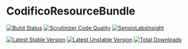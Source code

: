# CodificoResourceBundle
[![Build Status](https://travis-ci.org/Codifico/CodificoResourceBundle.svg?branch=master)](https://travis-ci.org/Codifico/CodificoResourceBundle)
[![Scrutinizer Code Quality](https://scrutinizer-ci.com/g/Codifico/CodificoResourceBundle/badges/quality-score.png?b=master)](https://scrutinizer-ci.com/g/Codifico/CodificoResourceBundle/?branch=master)
[![SensioLabsInsight](https://insight.sensiolabs.com/projects/26708b23-792f-4062-9bde-6b1ea6c1c2d0/mini.png)](https://insight.sensiolabs.com/projects/26708b23-792f-4062-9bde-6b1ea6c1c2d0)

[![Latest Stable Version](https://poser.pugx.org/codifico/resource-bundle/v/stable.svg)](https://packagist.org/packages/codifico/resource-bundle)
[![Latest Unstable Version](https://poser.pugx.org/codifico/resource-bundle/v/unstable.svg)](https://packagist.org/packages/codifico/resource-bundle)
[![Total Downloads](https://poser.pugx.org/codifico/resource-bundle/downloads.svg)](https://packagist.org/packages/codifico/resource-bundle)


